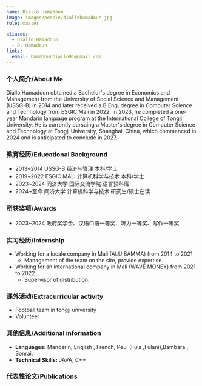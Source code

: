```yaml
---
name: Diallo Hamadoun
image: images/people/diallohamadoun.jpg
role: master

aliases:
  - Diallo Hamadoun
  - D. Hamadoun
links:
  email: hamadoundiallo91@gmail.com
---
```


### 个人简介/About Me
Diallo Hamadoun obtained a Bachelor's degree in Economics and Management from the University of Social Science and Management (USSG-B) in 2014 and later received a B.Eng. degree in Computer Science and Technology from ESGIC Mali in 2022. In 2023, he completed a one-year Mandarin language program at the International College of Tongji University. He is currently pursuing a Master's degree in Computer Science and Technology at Tongji University, Shanghai, China, which commenced in 2024 and is anticipated to conclude in 2027.

### 教育经历/Educational Background
- 2013~2014 USSG-B 经济与管理 本科/学士
- 2019~2022 ESGIC MALI 计算机科学与技术 本科/学士
- 2023~2024 同济大学 国际交流学院 语言预科班
- 2024~至今 同济大学 计算机科学与技术 研究生/硕士在读

### 所获奖项/Awards
- 2023~2024 政府奖学金、汉语口语一等奖、听力一等奖、写作一等奖

### 实习经历/Internship
- Working for a locale company in Mali (ALU BAMMA) from 2014 to 2021
  - Management of the team on the site, provide expertise.
- Working for an international company in Mali (WAVE MONEY) from 2021 to 2022
  - Supervisor of distribution.

### 课外活动/Extracurricular activity
- Football team in tongji university
- Volunteer

### 其他信息/Additional information
- **Languages:** Mandarin, English , French, Peul (Fula ,Fulani),Bambara , Sonrai.
- **Technical Skills:** JAVA, C++

### 代表性论文/Publications
